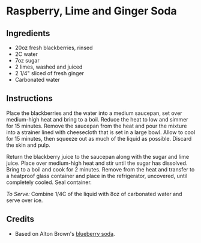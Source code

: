 # Raspberry, Lime and Ginger Soda

## Ingredients

* 20oz fresh blackberries, rinsed
* 2C water
* 7oz sugar
* 2 limes, washed and juiced
* 2 1/4" sliced of fresh ginger
* Carbonated water

## Instructions

Place the blackberries and the water into a medium saucepan, set over 
medium-high heat and bring to a boil. Reduce the heat to low and simmer 
for 15 minutes. Remove the saucepan from the heat and pour the mixture 
into a strainer lined with cheesecloth that is set in a large bowl. Allow 
to cool for 15 minutes, then squeeze out as much of the liquid as possible. 
Discard the skin and pulp.

Return the blackberry juice to the saucepan along with the sugar and lime 
juice. Place over medium-high heat and stir until the sugar has dissolved. 
Bring to a boil and cook for 2 minutes. Remove from the heat and transfer 
to a heatproof glass container and place in the refrigerator, uncovered, 
until completely cooled. Seal container.

*To Serve:* Combine 1/4C of the liquid with 8oz of carbonated water and serve over ice.

## Credits

* Based on Alton Brown's [blueberry soda](http://www.foodnetwork.com/recipes/alton-brown/blueberry-soda-recipe/index.html).
